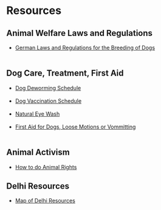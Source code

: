 Resources
==========
Animal Welfare Laws and Regulations
----------
* [German Laws and Regulations for the Breeding of Dogs]( http://siriusdog.com/requirements-breeding-in-outside-germany )
</br></br>

Dog Care, Treatment, First Aid
----------
* [Dog Deworming Schedule]( https://drive.google.com/file/d/0B8YxkwHRGC6rNjAwa0dtNmdsSkU/view?usp=sharing )
</br></br>
* [Dog Vaccination Schedule]( https://drive.google.com/file/d/0B8YxkwHRGC6rUUM5N1NqY2Q5eVU/view?usp=sharing )
</br></br>
* [Natural Eye Wash]( https://drive.google.com/file/d/0B8YxkwHRGC6rak9peFUzTTZOUDA/view?usp=sharing )
</br></br>
* [First Aid for Dogs, Loose Motions or Vommitting]( https://drive.google.com/file/d/0B8YxkwHRGC6rTG5yWG1HbHl2bTA/view?usp=sharing )
</br></br>

Animal Activism
----------
* [How to do Animal Rights]( http://www.animalethics.org.uk/index.html )

Delhi Resources
----------
* [Map of Delhi Resources]( https://www.google.com/maps/d/edit?hl=en-GB&utm_source=google&utm_medium=website&utm_campaign=m4b-website-main&mid=zhJq_EKhjlTc.katHnmOxbMS8 )
